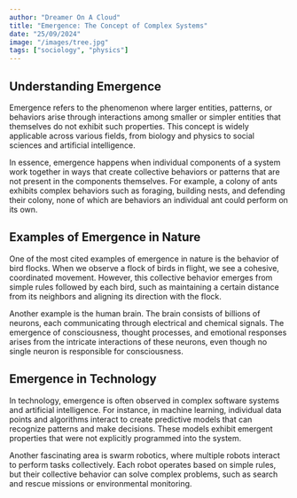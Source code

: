 ```yaml
---
author: "Dreamer On A Cloud"
title: "Emergence: The Concept of Complex Systems"
date: "25/09/2024"
image: "/images/tree.jpg"
tags: ["sociology", "physics"]
---
```


## Understanding Emergence

Emergence refers to the phenomenon where larger entities, patterns, or behaviors arise through interactions among smaller or simpler entities that themselves do not exhibit such properties. This concept is widely applicable across various fields, from biology and physics to social sciences and artificial intelligence.

In essence, emergence happens when individual components of a system work together in ways that create collective behaviors or patterns that are not present in the components themselves. For example, a colony of ants exhibits complex behaviors such as foraging, building nests, and defending their colony, none of which are behaviors an individual ant could perform on its own.

## Examples of Emergence in Nature

One of the most cited examples of emergence in nature is the behavior of bird flocks. When we observe a flock of birds in flight, we see a cohesive, coordinated movement. However, this collective behavior emerges from simple rules followed by each bird, such as maintaining a certain distance from its neighbors and aligning its direction with the flock.

Another example is the human brain. The brain consists of billions of neurons, each communicating through electrical and chemical signals. The emergence of consciousness, thought processes, and emotional responses arises from the intricate interactions of these neurons, even though no single neuron is responsible for consciousness.

## Emergence in Technology

In technology, emergence is often observed in complex software systems and artificial intelligence. For instance, in machine learning, individual data points and algorithms interact to create predictive models that can recognize patterns and make decisions. These models exhibit emergent properties that were not explicitly programmed into the system.

Another fascinating area is swarm robotics, where multiple robots interact to perform tasks collectively. Each robot operates based on simple rules, but their collective behavior can solve complex problems, such as search and rescue missions or environmental monitoring.
